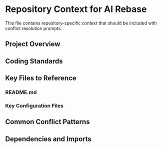 <!-- file: .github/prompts/ai-rebase-context.template.md -->
<!-- version: 1.0.0 -->
<!-- guid: 9c8d7e6f-5a4b-3c2d-1e0f-9a8b7c6d5e4f -->

# Repository Context for AI Rebase

This file contains repository-specific context that should be included with conflict resolution
prompts.

## Project Overview

<!-- Brief description of the project and its main components -->

## Coding Standards

<!-- Key coding standards and patterns used in this repository -->

## Key Files to Reference

<!-- Important files that provide context for conflict resolution -->

### README.md

<!-- Include relevant sections from README that help understand the project -->

### Key Configuration Files

<!-- Include snippets from important config files that affect code style -->

## Common Conflict Patterns

<!-- Document common types of conflicts that occur in this repo and how to resolve them -->

## Dependencies and Imports

<!-- Key information about how modules/packages are organized -->
